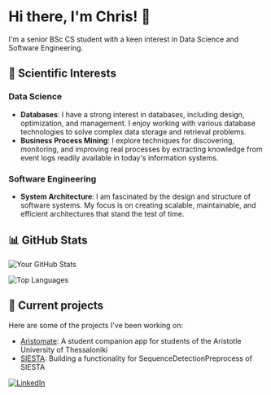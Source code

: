 # Hi there, I'm Chris! 👋

I'm a senior BSc CS student with a keen interest in Data Science and Software Engineering.

## 🔬 Scientific Interests

### Data Science
- **Databases**: I have a strong interest in databases, including design, optimization, and management. I enjoy working with various database technologies to solve complex data storage and retrieval problems.
- **Business Process Mining**: I explore techniques for discovering, monitoring, and improving real processes by extracting knowledge from event logs readily available in today's information systems.

### Software Engineering
- **System Architecture**: I am fascinated by the design and structure of software systems. My focus is on creating scalable, maintainable, and efficient architectures that stand the test of time.

## 📊 GitHub Stats

![Your GitHub Stats](https://github-readme-stats.vercel.app/api?username=balaktsisc&show_icons=true&theme=radical)

![Top Languages](https://github-readme-stats.vercel.app/api/top-langs/?username=balaktsisc&layout=compact&theme=radical)

## 🌟 Current projects

Here are some of the projects I've been working on:
- [Aristomate](https://github.com/acmauth/student-companion): A student companion app for students of the Aristotle University of Thessaloniki
- [SIESTA](https://github.com/balaktsisc/SequenceDetectionPreprocess): Building a functionality for SequenceDetectionPreprocess of SIESTA


[![LinkedIn](https://img.shields.io/badge/LinkedIn-0077B5?style=flat&logo=linkedin&logoColor=white)](https://www.linkedin.com/in/christos-balaktsis)
